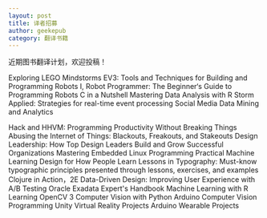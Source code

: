 ```yaml
---
layout: post
title: 译者招募
author: geekepub
category: 翻译书籍
---
```


近期图书翻译计划，欢迎投稿！

Exploring LEGO Mindstorms EV3: Tools and Techniques for Building and Programming Robots
I, Robot Programmer: The Beginner‘s Guide to Programming Robots
C in a Nutshell
Mastering Data Analysis with R
Storm Applied: Strategies for real-time event processing
Social Media Data Mining and Analytics
<!--more-->
Hack and HHVM: Programming Productivity Without Breaking Things
Abusing the Internet of Things: Blackouts, Freakouts, and Stakeouts
Design Leadership: How Top Design Leaders Build and Grow Successful Organizations
Mastering Embedded Linux Programming
Practical Machine Learning
Design for How People Learn
Lessons in Typography: Must-know typographic principles presented through lessons, exercises, and examples
Clojure in Action，2E
Data-Driven Design: Improving User Experience with A/B Testing
Oracle Exadata Expert's Handbook
Machine Learning with R
Learning OpenCV 3 Computer Vision with Python
Arduino Computer Vision Programming
Unity Virtual Reality Projects
Arduino Wearable Projects
